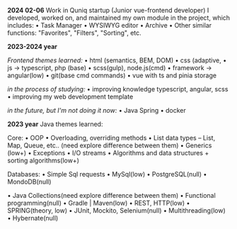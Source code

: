 **2024 02-06**
Work in Quniq startup (Junior vue-frontend developer)
I developed, worked on, and maintained my own module in the project, which includes:
• Task Manager
• WYSIWYG editor
• Archive
• Other similar functions: "Favorites", "Filters", "Sorting", etc.

**2023-2024 year**

*Frontend themes learned:*
• html (semantics, BEM, DOM)
• css (adaptive, 
• js -> typescript, php (base)
• scss(gulp), node.js(cmd)
• framework -> angular(low)
• git(base cmd commands)
• vue with ts and pinia storage


*in the process of studying:*
• improving knowledge typescript, angular, scss
• improving my web development template

*in the future, but I'm not doing it now:*
• Java Spring
• docker










**2023 year**
Java themes learned:

Core:
• OOP
• Overloading, overriding methods
• List data types – List, Map, Queue, etc.. (need explore difference between them)
• Generics (low+)
• Exceptions
• I/O streams
• Algorithms and data structures + sorting algorithms(low+)

Databases:
• Simple Sql requests
• MySql(low)
• PostgreSQL(null)
• MondoDB(null)

• Java Collections(need explore difference between them)
• Functional programming(null)
• Gradle | Maven(low)
• REST, HTTP(low)
• SPRING(theory, low)
• JUnit, Mockito, Selenium(null)
• Multithreading(low)
• Hybernate(null)
